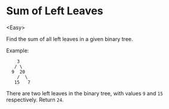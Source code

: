 # Sum of Left Leaves

\<Easy>

Find the sum of all left leaves in a given binary tree.

Example:
```
    3
   / \
  9  20
    /  \
   15   7
```

There are two left leaves in the binary tree, with values `9` and `15`
respectively. Return `24`.
